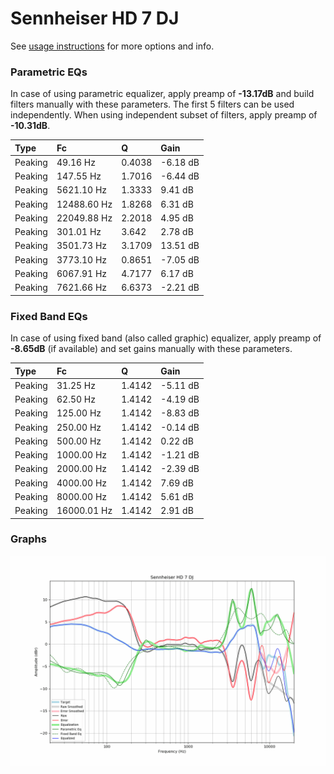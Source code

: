 # Sennheiser HD 7 DJ
See [usage instructions](https://github.com/jaakkopasanen/AutoEq#usage) for more options and info.

### Parametric EQs
In case of using parametric equalizer, apply preamp of **-13.17dB** and build filters manually
with these parameters. The first 5 filters can be used independently.
When using independent subset of filters, apply preamp of **-10.31dB**.

| Type    | Fc          |      Q | Gain     |
|:--------|:------------|:-------|:---------|
| Peaking | 49.16 Hz    | 0.4038 | -6.18 dB |
| Peaking | 147.55 Hz   | 1.7016 | -6.44 dB |
| Peaking | 5621.10 Hz  | 1.3333 | 9.41 dB  |
| Peaking | 12488.60 Hz | 1.8268 | 6.31 dB  |
| Peaking | 22049.88 Hz | 2.2018 | 4.95 dB  |
| Peaking | 301.01 Hz   | 3.642  | 2.78 dB  |
| Peaking | 3501.73 Hz  | 3.1709 | 13.51 dB |
| Peaking | 3773.10 Hz  | 0.8651 | -7.05 dB |
| Peaking | 6067.91 Hz  | 4.7177 | 6.17 dB  |
| Peaking | 7621.66 Hz  | 6.6373 | -2.21 dB |

### Fixed Band EQs
In case of using fixed band (also called graphic) equalizer, apply preamp of **-8.65dB**
(if available) and set gains manually with these parameters.

| Type    | Fc          |      Q | Gain     |
|:--------|:------------|:-------|:---------|
| Peaking | 31.25 Hz    | 1.4142 | -5.11 dB |
| Peaking | 62.50 Hz    | 1.4142 | -4.19 dB |
| Peaking | 125.00 Hz   | 1.4142 | -8.83 dB |
| Peaking | 250.00 Hz   | 1.4142 | -0.14 dB |
| Peaking | 500.00 Hz   | 1.4142 | 0.22 dB  |
| Peaking | 1000.00 Hz  | 1.4142 | -1.21 dB |
| Peaking | 2000.00 Hz  | 1.4142 | -2.39 dB |
| Peaking | 4000.00 Hz  | 1.4142 | 7.69 dB  |
| Peaking | 8000.00 Hz  | 1.4142 | 5.61 dB  |
| Peaking | 16000.01 Hz | 1.4142 | 2.91 dB  |

### Graphs
![](./Sennheiser%20HD%207%20DJ.png)